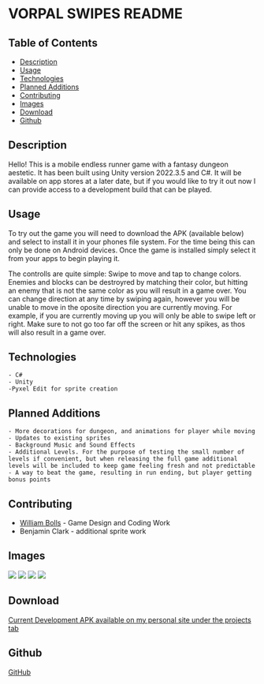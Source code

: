 # VORPAL SWIPES README 
  ## Table of Contents
  
  - [Description](#description)
  - [Usage](#usage)
  - [Technologies](#technologies)
  - [Planned Additions](#planned-additions)
  - [Contributing](#contributing)
  - [Images](#images)
  - [Download](#download)
  - [Github](#github)
  
  ## Description
 
  Hello! This is a mobile endless runner game with a fantasy dungeon aestetic. It has been built using Unity version 2022.3.5 and C#. It will be available on app stores at a later date, but if you would like to try it out now I can provide access to a development build that can be played.

  ## Usage
  
  To try out the game you will need to download the APK (available below) and select to install it in your phones file system. For the time being this can only be done on Android devices. Once the game is installed simply select it from your apps to begin playing it. 
  
  The controlls are quite simple: Swipe to move and tap to change colors. Enemies and blocks can be destroyred by matching their color, but hitting an enemy that is not the same color as you will result in a game over. You can change direction at any time by swiping again, however you will be unable to move in the oposite direction you are currently moving. For example, if you are currently moving up you will only be able to swipe left or right. Make sure to not go too far off the screen or hit any spikes, as thos will also result in a game over.
  
  ## Technologies
    - C#
    - Unity
    -Pyxel Edit for sprite creation

  ## Planned Additions
    - More decorations for dungeon, and animations for player while moving
    - Updates to existing sprites
    - Background Music and Sound Effects
    - Additional Levels. For the purpose of testing the small number of levels if convenient, but when releasing the full game additional levels will be included to keep game feeling fresh and not predictable
    - A way to beat the game, resulting in run ending, but player getting bonus points
    
    
  ## Contributing
    
  - [William Bolls](https://github.com/palminski) - Game Design and Coding Work
  - Benjamin Clark - additional sprite work
  
  ## Images

  <img src="./Screenshot_20230825-122628.PNG">
  <img src="./Screenshot_20230825-122648.PNG">
  <img src="./Screenshot_20230825-122739.PNG">
  <img src="./Screenshot_20230825-122749.PNG">


  ## Download
  
  [Current Development APK available on my personal site under the projects tab](https://palminski.github.io/myriad-conniptions/)

  ## Github

  [GitHub](https://github.com/palminski/vorpal-swipes)

